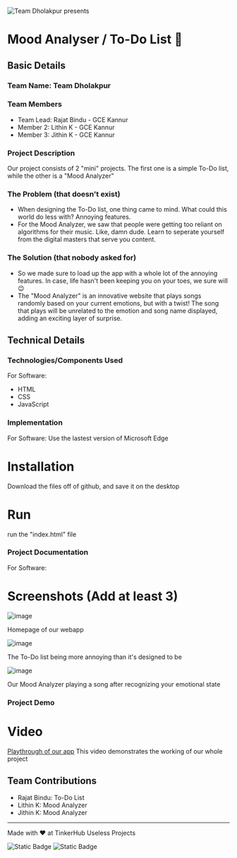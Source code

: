 ![Team Dholakpur presents](https://github.com/user-attachments/assets/7af6810d-28ae-47c2-9c0b-f85d8eec10af)
# Mood Analyser / To-Do List 🎯



## Basic Details
### Team Name: Team Dholakpur


### Team Members
- Team Lead: Rajat Bindu - GCE Kannur
- Member 2: Lithin K - GCE Kannur
- Member 3: Jithin K - GCE Kannur

### Project Description
Our project consists of 2 "mini" projects. The first one is a simple To-Do list, while the other is a "Mood Analyzer"
### The Problem (that doesn't exist)
- When designing the To-Do list, one thing came to mind. What could this world do less with? Annoying features.
- For the Mood Analyzer, we saw that people were getting too reliant on algorithms for their music. Like, damn dude. Learn to seperate yourself from the digital masters that serve you content.

### The Solution (that nobody asked for)
- So we made sure to load up the app with a whole lot of the annoying features. In case, life hasn't been keeping you on your toes, we sure will 😉
- The "Mood Analyzer" is an innovative website that plays songs randomly based on your current emotions, but with a twist!
The song that plays will be unrelated to the emotion and song name displayed, adding an exciting layer of surprise.

## Technical Details
### Technologies/Components Used
For Software:
- HTML
- CSS
- JavaScript

### Implementation
For Software: Use the lastest version of Microsoft Edge

# Installation
Download the files off of github, and save it on the desktop

# Run
run the "index.html" file

### Project Documentation
For Software:

# Screenshots (Add at least 3)
![image](https://github.com/user-attachments/assets/14e6bfa2-0505-48b0-a338-256646b7c88e)

Homepage of our webapp

![image](https://github.com/user-attachments/assets/e205394c-119a-4458-b585-b18365bf9f3a)

The To-Do list being more annoying than it's designed to be

![image](https://github.com/user-attachments/assets/139fc74b-5bbb-4f9b-a4f6-7d93c9665d0f)

Our Mood Analyzer playing a song after recognizing your emotional state

### Project Demo
# Video
[Playthrough of our app](https://drive.google.com/file/d/1FaFmZ-_ob94iM25QPnFtns-PNa78Ilo1/view?usp=sharing)
This video demonstrates the working of our whole project

## Team Contributions
- Rajat Bindu: To-Do List
- Lithin K: Mood Analyzer
- Jithin K: Mood Analyzer

---
Made with ❤️ at TinkerHub Useless Projects 

![Static Badge](https://img.shields.io/badge/TinkerHub-24?color=%23000000&link=https%3A%2F%2Fwww.tinkerhub.org%2F)
![Static Badge](https://img.shields.io/badge/UselessProject--24-24?link=https%3A%2F%2Fwww.tinkerhub.org%2Fevents%2FQ2Q1TQKX6Q%2FUseless%2520Projects)
